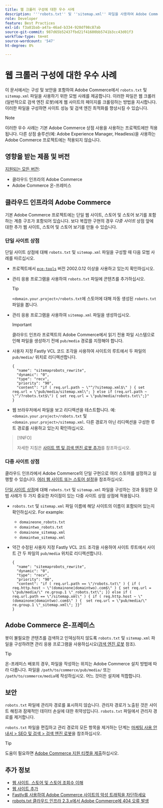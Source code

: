```yaml
---
title: 웹 크롤러 구성에 대한 우수 사례
description: '''robots.txt'' 및 ''sitemap.xml'' 파일을 사용하여 Adobe Commerce 사이트에 대한 지침을 웹 크롤러에 전달하는 방법을 알아봅니다.'
role: Developer
feature: Best Practices
exl-id: f3a81bab-a47a-46ad-b334-920df98c87ab
source-git-commit: 987d65b52437fbd21f41600bb5741b3cc43d01f3
workflow-type: tm+mt
source-wordcount: '547'
ht-degree: 0%

---
```



# 웹 크롤러 구성에 대한 우수 사례

이 문서에서는 구성 및 보안을 포함하여 Adobe Commerce에서 `robots.txt` 및 `sitemap.xml` 파일을 사용하기 위한 모범 사례를 제공합니다. 이러한 파일은 웹 크롤러(일반적으로 검색 엔진 로봇)에게 웹 사이트의 페이지를 크롤링하는 방법을 지시합니다. 이러한 파일을 구성하면 사이트 성능 및 검색 엔진 최적화를 향상시킬 수 있습니다.

>[!NOTE]
>
>이러한 우수 사례는 기본 Adobe Commerce 상점 사용을 사용하는 프로젝트에만 적용됩니다. 다른 상점 솔루션(예: Adobe Experience Manager, Headless)을 사용하는 Adobe Commerce 프로젝트에는 적용되지 않습니다.

## 영향을 받는 제품 및 버전

[지원되는 모든 버전](../../../release/versions.md):

- 클라우드 인프라의 Adobe Commerce
- Adobe Commerce 온-프레미스

## 클라우드 인프라의 Adobe Commerce

기본 Adobe Commerce 프로젝트에는 단일 웹 사이트, 스토어 및 스토어 보기를 포함하는 계층 구조가 포함되어 있습니다. 보다 복잡한 구현의 경우 _다중 사이트_ 상점 앞에 대한 추가 웹 사이트, 스토어 및 스토어 보기를 만들 수 있습니다.

### 단일 사이트 상점

단일 사이트 상점에 대해 `robots.txt` 및 `sitemap.xml` 파일을 구성할 때 다음 모범 사례를 따르십시오.

- 프로젝트에서 [`ece-tools`](https://experienceleague.adobe.com/en/docs/commerce-cloud-service/user-guide/release-notes/ece-tools-package) 버전 2002.0.12 이상을 사용하고 있는지 확인하십시오.
- 관리 응용 프로그램을 사용하여 `robots.txt` 파일에 콘텐츠를 추가하십시오.

  >[!TIP]
  >
  >`<domain.your.project>/robots.txt`에 스토어에 대해 자동 생성된 `robots.txt` 파일을 봅니다.

- 관리 응용 프로그램을 사용하여 `sitemap.xml` 파일을 생성하십시오.

  >[!IMPORTANT]
  >
  >클라우드 인프라 프로젝트의 Adobe Commerce에서 읽기 전용 파일 시스템으로 인해 파일을 생성하기 전에 `pub/media` 경로를 지정해야 합니다.

- 사용자 지정 Fastly VCL 코드 조각을 사용하여 사이트의 루트에서 두 파일의 `pub/media/` 위치로 리디렉션합니다.

  ```vcl
  {
    "name": "sitemaprobots_rewrite",
    "dynamic": "0",
    "type": "recv",
    "priority": "90",
    "content": "if ( req.url.path ~ \"^/?sitemap.xml$\" ) { set req.url = \"pub/media/sitemap.xml\"; } else if (req.url.path ~ \"^/?robots.txt$\") { set req.url = \"pub/media/robots.txt\";}"
  }
  ```

- 웹 브라우저에서 파일을 보고 리디렉션을 테스트합니다. 예: `<domain.your.project>/robots.txt` 및 `<domain.your.project>/sitemap.xml`. 다른 경로가 아닌 리디렉션을 구성한 루트 경로를 사용하고 있는지 확인하십시오.

>[!INFO]
>
>자세한 지침은 [사이트 맵 및 검색 엔진 로봇 추가](https://experienceleague.adobe.com/en/docs/commerce-cloud-service/user-guide/configure-store/robots-sitemap)를 참조하십시오.


### 다중 사이트 상점

클라우드 인프라에서 Adobe Commerce의 단일 구현으로 여러 스토어를 설정하고 실행할 수 있습니다. [여러 웹 사이트 또는 스토어 설정](https://experienceleague.adobe.com/en/docs/commerce-cloud-service/user-guide/configure-store/multiple-sites)을 참조하십시오.

[단일 사이트 상점](#single-site-storefronts)에 대해 `robots.txt` 및 `sitemap.xml` 파일을 구성하는 것과 동일한 모범 사례가 두 가지 중요한 차이점이 있는 다중 사이트 상점 상점에 적용됩니다.

- `robots.txt` 및 `sitemap.xml` 파일 이름에 해당 사이트의 이름이 포함되어 있는지 확인하십시오. For example:
   - `domaineone_robots.txt`
   - `domaintwo_robots.txt`
   - `domainone_sitemap.xml`
   - `domaintwo_sitemap.xml`

- 약간 수정된 사용자 지정 Fastly VCL 코드 조각을 사용하여 사이트 루트에서 사이트 간 두 파일의 `pub/media` 위치로 리디렉션합니다.

  ```vcl
  {
    "name": "sitemaprobots_rewrite",
    "dynamic": "0",
    "type": "recv",
    "priority": "90",
    "content": "if ( req.url.path == \"/robots.txt\" ) { if ( req.http.host ~ \"(domainone|domaintwo).com$\" ) { set req.url = \"pub/media/\" re.group.1 \"_robots.txt\"; }} else if ( req.url.path == \"/sitemap.xml\" ) { if ( req.http.host ~ \"(domainone|domaintwo).com$\" ) {  set req.url = \"pub/media/\" re.group.1 \"_sitemap.xml\"; }}"
  }
  ```

## Adobe Commerce 온-프레미스

봇이 불필요한 콘텐츠를 검색하고 인덱싱하지 않도록 `robots.txt` 및 `sitemap.xml` 파일을 구성하려면 관리 응용 프로그램을 사용하십시오([검색 엔진 로봇](https://experienceleague.adobe.com/docs/commerce-admin/marketing/seo/seo-overview.html#search-engine-robots) 참조).

>[!TIP]
>
>온-프레미스 배포의 경우, 파일을 작성하는 위치는 Adobe Commerce 설치 방법에 따라 다릅니다. 파일을 `/path/to/commerce/pub/media/` 또는 `/path/to/commerce/media`에 작성하십시오. 어느 것이든 설치에 적합합니다.

## 보안

`robots.txt` 파일에 관리자 경로를 표시하지 않습니다. 관리자 경로가 노출된 것은 사이트 해킹과 잠재적인 데이터 손실에 대한 취약성입니다. `robots.txt` 파일에서 관리자 경로를 제거합니다.

`robots.txt` 파일을 편집하고 관리 경로의 모든 항목을 제거하는 단계는 [마케팅 사용 안내서 > SEO 및 검색 > 검색 엔진 로봇](https://experienceleague.adobe.com/docs/commerce-admin/marketing/seo/seo-overview.html#search-engine-robots)을 참조하십시오.

>[!TIP]
>
>도움이 필요하면 [Adobe Commerce 지원 티켓을 제출](https://experienceleague.adobe.com/docs/commerce-knowledge-base/kb/help-center-guide/magento-help-center-user-guide.html#submit-ticket)하십시오.

## 추가 정보

- [웹 사이트, 스토어 및 스토어 조회수 이해](https://experienceleague.adobe.com/en/docs/commerce-cloud-service/user-guide/configure-store/best-practices)
- [웹 사이트 추가](https://experienceleague.adobe.com/en/docs/commerce-admin/stores-sales/site-store/stores#add-websites)
- [Fastly를 사용하여 Adobe Commerce 사이트의 악성 트래픽을 차단하세요](https://experienceleague.adobe.com/en/docs/commerce-cloud-service/user-guide/cdn/custom-vcl-snippets/fastly-vcl-blocking)
- [robots.txt 클라우드 인프라 2.3.x에서 Adobe Commerce에 404 오류 발생](https://experienceleague.adobe.com/docs/commerce-knowledge-base/kb/troubleshooting/miscellaneous/robots.txt-gives-404-error-magento-commerce-cloud-2.3.x.html)
